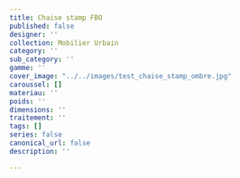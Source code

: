 ```yaml
---
title: Chaise stamp FBO
published: false
designer: ''
collection: Mobilier Urbain
category: ''
sub_category: ''
gamme: ''
cover_image: "../../images/test_chaise_stamp_ombre.jpg"
caroussel: []
materiau: ''
poids: ''
dimensions: ''
traitement: ''
tags: []
series: false
canonical_url: false
description: ''

---
```

